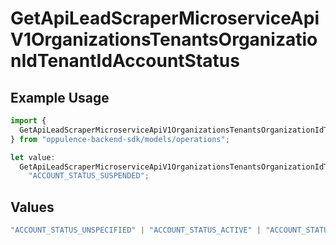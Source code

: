 # GetApiLeadScraperMicroserviceApiV1OrganizationsTenantsOrganizationIdTenantIdAccountStatus

## Example Usage

```typescript
import {
  GetApiLeadScraperMicroserviceApiV1OrganizationsTenantsOrganizationIdTenantIdAccountStatus,
} from "oppulence-backend-sdk/models/operations";

let value:
  GetApiLeadScraperMicroserviceApiV1OrganizationsTenantsOrganizationIdTenantIdAccountStatus =
    "ACCOUNT_STATUS_SUSPENDED";
```

## Values

```typescript
"ACCOUNT_STATUS_UNSPECIFIED" | "ACCOUNT_STATUS_ACTIVE" | "ACCOUNT_STATUS_SUSPENDED" | "ACCOUNT_STATUS_PENDING_VERIFICATION"
```